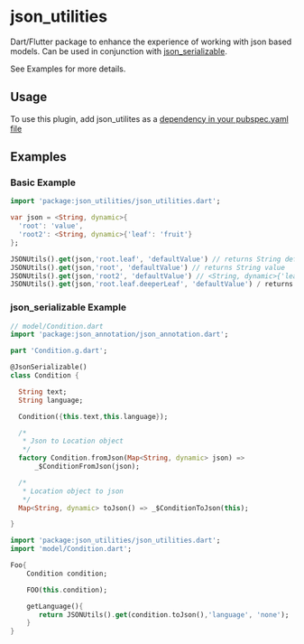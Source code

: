 # json_utilities

Dart/Flutter package to enhance the experience of working with json based models.
Can be used in conjunction with [json_serializable](https://pub.dartlang.org/packages/json_serializable).

See Examples for more details.

## Usage

To use this plugin, add json_utilites as a [dependency in your pubspec.yaml file](https://flutter.io/platform-plugins/)

## Examples

### Basic Example

```dart
import 'package:json_utilities/json_utilities.dart';

var json = <String, dynamic>{
  'root': 'value',
  'root2': <String, dynamic>{'leaf': 'fruit'}
};

JSONUtils().get(json,'root.leaf', 'defaultValue') // returns String defaultValue
JSONUtils().get(json,'root', 'defaultValue') // returns String value
JSONUtils().get(json,'root2', 'defaultValue') // <String, dynamic>{'leaf': 'fruit'}
JSONUtils().get(json,'root.leaf.deeperLeaf', 'defaultValue') / returns String defaultValue
```

### json_serializable Example

```dart
// model/Condition.dart
import 'package:json_annotation/json_annotation.dart';

part 'Condition.g.dart';

@JsonSerializable()
class Condition {

  String text;
  String language;

  Condition({this.text,this.language});

  /*
   * Json to Location object
   */
  factory Condition.fromJson(Map<String, dynamic> json) =>
      _$ConditionFromJson(json);

  /*
   * Location object to json
   */
  Map<String, dynamic> toJson() => _$ConditionToJson(this);

}
```

```dart
import 'package:json_utilities/json_utilities.dart';
import 'model/Condition.dart';

Foo{
    Condition condition;

    FOO(this.condition);

    getLanguage(){
       return JSONUtils().get(condition.toJson(),'language', 'none');
    }
}
```